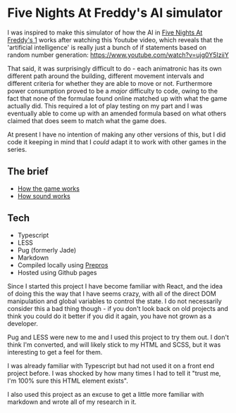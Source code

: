 # Five Nights At Freddy's AI simulator

I was inspired to make this simulator of how the AI in [Five Nights At Freddy's 1](https://store.steampowered.com/app/319510/Five_Nights_at_Freddys/) works after watching this Youtube video, which reveals that the 'artificial intelligence' is really just a bunch of if statements based on random number generation: https://www.youtube.com/watch?v=ujg0Y5IziiY

That said, it was surprisingly difficult to do - each animatronic has its own different path around the building, different movement intervals and different criteria for whether they are able to move or not. Furthermore power consumption proved to be a _major_ difficulty to code, owing to the fact that none of the formulae found online matched up with what the game actually did. This required a lot of play testing on my part and I was eventually able to come up with an amended formula based on what others claimed that does seem to match what the game does.

At present I have no intention of making any other versions of this, but I did code it keeping in mind that I _could_ adapt it to work with other games in the series.

## The brief

- [How the game works](https://github.com/CeriW/fnaf-but-boring/blob/b19f53be151db013c89aa0b1a235db43eb26e668/research/how-the-game-works.md)
- [How sound works](https://github.com/CeriW/fnaf-but-boring/blob/f3a45f81cb06bf874548392b5d1db36a9201e055/research/how-sound-works.md)

## Tech

- Typescript
- LESS
- Pug (formerly Jade)
- Markdown
- Compiled locally using [Prepros](https://prepros.io/)
- Hosted using Github pages

Since I started this project I have become familiar with React, and the idea of doing this the way that I have seems crazy, with all of the direct DOM manipulation and global variables to control the state. I do not necessarily consider this a bad thing though - if you don't look back on old projects and think you could do it better if you did it again, you have not grown as a developer.

Pug and LESS were new to me and I used this project to try them out. I don't think I'm converted, and will likely stick to my HTML and SCSS, but it was interesting to get a feel for them.

I was already familiar with Typescript but had not used it on a front end project before. I was shocked by how many times I had to tell it "trust me, I'm 100% sure this HTML element exists".

I also used this project as an excuse to get a little more familiar with markdown and wrote all of my research in it.
